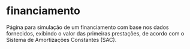 # financiamento
Página para simulação de um financiamento com base nos dados fornecidos, exibindo o valor das primeiras prestações, de acordo com o Sistema de Amortizações Constantes (SAC).
